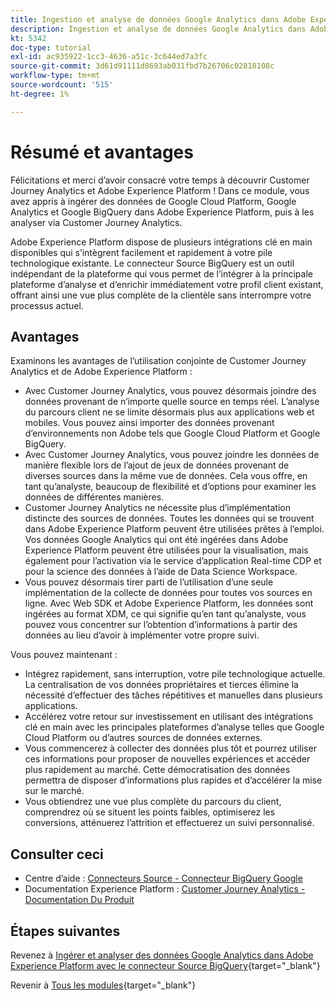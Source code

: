```yaml
---
title: Ingestion et analyse de données Google Analytics dans Adobe Experience Platform avec le connecteur Source BigQuery - Résumé
description: Ingestion et analyse de données Google Analytics dans Adobe Experience Platform avec le connecteur Source BigQuery - Résumé
kt: 5342
doc-type: tutorial
exl-id: ac935922-1cc3-4636-a51c-3c644ed7a3fc
source-git-commit: 3d61d91111d8693ab031fbd7b26706c02818108c
workflow-type: tm+mt
source-wordcount: '515'
ht-degree: 1%

---
```


# Résumé et avantages

Félicitations et merci d’avoir consacré votre temps à découvrir Customer Journey Analytics et Adobe Experience Platform !
Dans ce module, vous avez appris à ingérer des données de Google Cloud Platform, Google Analytics et Google BigQuery dans Adobe Experience Platform, puis à les analyser via Customer Journey Analytics.

Adobe Experience Platform dispose de plusieurs intégrations clé en main disponibles qui s’intègrent facilement et rapidement à votre pile technologique existante. Le connecteur Source BigQuery est un outil indépendant de la plateforme qui vous permet de l’intégrer à la principale plateforme d’analyse et d’enrichir immédiatement votre profil client existant, offrant ainsi une vue plus complète de la clientèle sans interrompre votre processus actuel.

## Avantages

Examinons les avantages de l’utilisation conjointe de Customer Journey Analytics et de Adobe Experience Platform :

- Avec Customer Journey Analytics, vous pouvez désormais joindre des données provenant de n’importe quelle source en temps réel. L’analyse du parcours client ne se limite désormais plus aux applications web et mobiles. Vous pouvez ainsi importer des données provenant d’environnements non Adobe tels que Google Cloud Platform et Google BigQuery.
- Avec Customer Journey Analytics, vous pouvez joindre les données de manière flexible lors de l’ajout de jeux de données provenant de diverses sources dans la même vue de données. Cela vous offre, en tant qu’analyste, beaucoup de flexibilité et d’options pour examiner les données de différentes manières.
- Customer Journey Analytics ne nécessite plus d’implémentation distincte des sources de données. Toutes les données qui se trouvent dans Adobe Experience Platform peuvent être utilisées prêtes à l’emploi. Vos données Google Analytics qui ont été ingérées dans Adobe Experience Platform peuvent être utilisées pour la visualisation, mais également pour l’activation via le service d’application Real-time CDP et pour la science des données à l’aide de Data Science Workspace.
- Vous pouvez désormais tirer parti de l’utilisation d’une seule implémentation de la collecte de données pour toutes vos sources en ligne. Avec Web SDK et Adobe Experience Platform, les données sont ingérées au format XDM, ce qui signifie qu’en tant qu’analyste, vous pouvez vous concentrer sur l’obtention d’informations à partir des données au lieu d’avoir à implémenter votre propre suivi.

Vous pouvez maintenant :

- Intégrez rapidement, sans interruption, votre pile technologique actuelle. La centralisation de vos données propriétaires et tierces élimine la nécessité d’effectuer des tâches répétitives et manuelles dans plusieurs applications.
- Accélérez votre retour sur investissement en utilisant des intégrations clé en main avec les principales plateformes d’analyse telles que Google Cloud Platform ou d’autres sources de données externes.
- Vous commencerez à collecter des données plus tôt et pourrez utiliser ces informations pour proposer de nouvelles expériences et accéder plus rapidement au marché. Cette démocratisation des données permettra de disposer d’informations plus rapides et d’accélérer la mise sur le marché.
- Vous obtiendrez une vue plus complète du parcours du client, comprendrez où se situent les points faibles, optimiserez les conversions, atténuerez l’attrition et effectuerez un suivi personnalisé.

## Consulter ceci

- Centre d’aide : [Connecteurs Source - Connecteur BigQuery Google](https://experienceleague.adobe.com/docs/experience-platform/sources/connectors/databases/bigquery.html)
- Documentation Experience Platform : [Customer Journey Analytics - Documentation Du Produit](https://experienceleague.adobe.com/docs/analytics-platform/using/cja-landing.html?lang=fr)

## Étapes suivantes

Revenez à [Ingérer et analyser des données Google Analytics dans Adobe Experience Platform avec le connecteur Source BigQuery](./customer-journey-analytics-bigquery-gcp.md){target="_blank"}

Revenir à [Tous les modules](./../../../../overview.md){target="_blank"}
